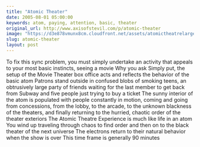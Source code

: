 ```yaml
---
title: "Atomic Theater"
date: 2005-08-01 05:00:00
keywords: atom, paying, attention, basic, theater
original_url: http://www.axisofstevil.com/p/atomic-theater
image: "https://d3e878vmunx8cm.cloudfront.net/assets/atomictheatrelarge.jpg"
slug: atomic-theater
layout: post
---
```


To fix this sync problem, you must simply undertake an activity that appeals to your most basic instincts, seeing a movie Why you ask Simply put, the setup of the Movie Theater box office acts and reflects the behavior of the basic atom Patrons stand outside in confused blobs of smoking teens, an obtrusively large party of friends waiting for the last member to get back from Subway and five people just trying to buy a ticket The sunny interior of the atom is populated with people constantly in motion, coming and going from concessions, from the lobby, to the arcade, to the unknown blackness of the theaters, and finally returning to the hurried, chaotic order of the theater exteriors The Atomic Theatre Experience is much like life in an atom You wind up traveling through chaos to find order and then on to the black theater of the next universe The electrons return to their natural behavior when the show is over This time frame is generally 90 minutes

